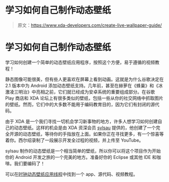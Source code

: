 # 学习如何自己制作动态壁纸

> 原文：<https://www.xda-developers.com/create-live-wallpaper-guide/>

# 学习如何自己制作动态壁纸

学习如何创建一个简单的动态壁纸应用程序，按照这个方便，易于遵循的视频教程！

静态图像可能很美，但有些人更喜欢在屏幕上看到动画。这就是为什么谷歌决定在 2.1 版本中为 Android 添加动态壁纸支持。几年前，甚至在赫萝在《蜂巢》和《冰激凌三明治》中亮相之前，它们就已经成为安卓系统的重要组成部分。在谷歌 Play 商店和 XDA 论坛上有很多类似的壁纸，包括一些从你的社交网络中抓取图片的壁纸。然而，它们中的大多数不能用于编码教育目的，因为它们有封闭的源代码。

由于 XDA 是一个我们寻找一切机会学习新事物的地方，许多人想学习如何创建自己的动态壁纸。这样的机会是由 XDA 资深会员 [sylsau](http://forum.xda-developers.com/member.php?u=4331883) 提供的，他创建了一个完全开源的动态壁纸，等待你的手指放在上面。如果你正在寻找更多，有一个惊喜等着你。西尔绍录制了一段展示开发全过程的视频，并上传至 YouTube。

sylsau 制作的动态壁纸是一个相当简单的壁纸，所以你可以将这个项目作为开始你的 Android 开发之旅的一个完美的地方。准备好你的 Eclipse 或其他 IDE 和咖啡。我们要编码了！

可以在[时钟动态壁纸应用线程](http://forum.xda-developers.com/android/apps-games/app-clock-live-wallpaper-t2875775)中找到一个 app、源代码、视频教程。